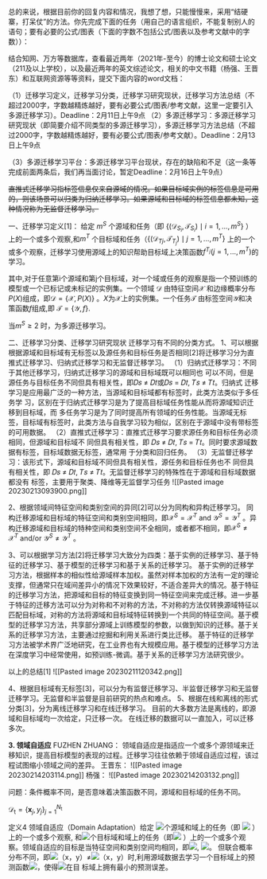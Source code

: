 总的来说，根据目前你的回复内容和情况，我想了想，只能慢慢来，采用“结硬寨，打呆仗”的方法。你先完成下面的任务（用自己的语言组织，不能复制别人的语句；要有必要的公式/图表（下面的字数不包括公式/图表以及参考文献中的字数））：

结合知网、万方等数据库，查看最近两年（2021年-至今）的博士论文和硕士论文（211及以上学校），以及最近两年的英文综述论文，相关的中文书籍（杨强、王晋东）和互联网资源等等资料，提交下面内容的word文档：

（1）迁移学习定义，迁移学习分类，迁移学习研究现状，迁移学习方法总结（不超过2000字，字数越精炼越好，要有必要公式/图表/参考文献，这里一定要引入多源迁移学习）。Deadline：2月11日上午9点
（2）多源迁移学习：多源迁移学习研究现状（即简要介绍不同类型的多源迁移学习），多源迁移学习方法总结（不超过2000字，字数越精炼越好，要有必要公式/图表/参考文献）。Deadline：2月13日上午9点

（3）多源迁移学习平台：多源迁移学习平台现状，存在的缺陷和不足（这一条等完成前面两条后，我们再当面讨论，暂定Deadline：2月16日上午9点）

~~直推式迁移学习指标签信息仅来自源域的情况。如果目标域实例的标签信息是可用的，则该场景可以归类为归纳迁移学习。如果源域和目标域的标签信息都未知，这种情况称为无监督迁移学习。~~


一、迁移学习定义[1]：
给定 $m^S$ 个源域和任务（即 $\left\{\left(\mathcal{D}_{S_{i}}, \mathcal{T}_{S_{i}}\right) \mid i=1, \ldots, m^{S}\right\}$ ）上的一个或多个观察,和$m^T$ 个目标域和任务（$\left\{\left(\mathcal{D}_{T{j}}, \mathcal{T}_{T_{j}}\right) \mid j=1, \ldots, m^{T}\right\}$ 上的一个或多个观察，迁移学习使用源域上的知识帮助目标域上决策函数$f^{T_{j}}\left(j=1, \ldots, m^{T}\right)$的学习。

其中,对于任意第i个源域和第j个目标域，对一个域或任务的观察是指一个预训练的模型或一个已标记或未标记的实例集。一个领域 $\mathcal{D}$ 由特征空间$\mathcal{X}$ 和边缘概率分布$P(X)$组成，即$\mathcal{D} = \left\{  \mathcal{X}, P(X) \right\}$  。$X$为$\mathcal{X}$上的实例集。一个任务$\mathcal{T}$ 由标签空间$\mathcal{Y}$和决策函数$f$组成,即 $\mathcal{T} = \left\{ \mathcal{Y} , f \right\}$.

当$m^S \ge 2$ 时，为多源迁移学习。




二、迁移学习分类、迁移学习研究现状
迁移学习有不同的分类方式。
1、可以根据根据源域和目标域有无标签以及源任务和目标任务是否相同[2]将迁移学习分为直推式迁移学习、归纳式迁移学习和无监督迁移学习。
（1）归纳式迁移学习：不同于其他迁移学习，归纳式迁移学习的源域和目标域既可以相同也 可以不同，但是源任务与目标任务不同但具有相关性，即𝐷𝑠 ≠ 𝐷𝑡或𝐷𝑠 = 𝐷𝑡, 𝑇𝑠 ≠ 𝑇𝑡。归纳式 迁移学习是应用最广泛的一种方法，当源域和目标域都有标签时，此类方法类似于多任务学 习，区别在于归纳式迁移学习是为了提高目标域任务性能从而将源域知识迁移到目标域，而 多任务学习是为了同时提高所有领域的任务性能。当源域无标签，目标域有标签时，此类方法与自我学习较为相似，区别在于源域中没有带标签的可用数据。 
（2）直推式迁移学习：直推式迁移学习要求源任务和目标任务必须相同，但源域和目标域不 同但具有相关性，即 𝐷𝑠 ≠ 𝐷𝑡, 𝑇𝑠 = 𝑇𝑡。同时要求源域数据有标签，目标域数据无标签，通常用 于分类和回归任务。
（3）无监督迁移学习：该形式下，源域和目标域不同但具有相关性，源任务和目标任务也不 同但具有相关性，即 𝐷𝑠 ≠ 𝐷𝑡, 𝑇𝑠 ≠ 𝑇𝑡。无监督迁移学习的特殊性在于源域和目标域数据都没有 标签，主要用于聚类、降维等无监督学习任务
![[Pasted image 20230213093900.png]]

2、根据领域间特征空间和类别空间的异同[2]可以分为同构和异构迁移学习。
同构迁移源域和目标域的特征空间和类别空间相同，即$\mathcal{X}  ^S= \mathcal{X}^T$ and $\mathcal{Y}^S =\mathcal{Y}^T$ 。异构迁移源域和目标域的特种空间和类别空间不全相同，或者都不相同，即$\mathcal{X}  ^S \ne \mathcal{X}^T$ and/or $\mathcal{Y}^S \ne \mathcal{Y}^T$ 。

3、可以根据学习方法[2]将迁移学习大致分为四类：基于实例的迁移学习、基于特征的迁移学习、基于模型的迁移学习和基于关系的迁移学习。
基于实例的迁移学习方法，根据样本的相似性给源域样本加权。虽然对样本加权的方法有一定的理论支撑，但通常只在域间差异小的情况下效果较好，不适合差异大的情况。基于特征的迁移学习方法，把源域和目标的特征变换到同一特征空间来完成迁移。进一步基于特征的迁移方法可以分为对称和不对称的方法，不对称的方法仅转换源域特征以匹配目标域，对称的方法将源域和目标域特征转换到一个共同的特征空间。基于模型的迁移学习方法，共享部分源域上训练模型的参数，以做到知识的迁移。基于关系的迁移学习方法，主要通过挖掘和利用关系进行类比迁移。
基于特征的迁移学习方法被学术界广泛地研究，在工业界也有大规模应用。基于模型的迁移学习方法在深度学习中经常使用，如预训练-微调。基于关系的迁移学习方法研究很少。

以上的总结[1]
![[Pasted image 20230211120342.png]]


4、根据目标域有无标签[3]，可以分为有监督迁移学习、半监督迁移学习和无监督迁移学习。无监督和半监督是目前研究的热点和难点。
5、根据在线和离线的形式分类[3]，分为离线迁移学习和在线迁移学习。
目前的大多数方法是离线的，即源域和目标域均一次给定，只迁移一次。
在线迁移的数据可以一直加入，可以迁移多次。


**3. 领域自适应**
FUZHEN ZHUANG：
领域自适应是指适应一个或多个源领域来迁移知识，提高目标模型的表现的过程。迁移学习往往依赖于领域自适应过程，该过程试图缩小领域之间的差异。
王晋东：
![[Pasted image 20230214203114.png]]
杨强：
![[Pasted image 20230214203132.png]]

问题：条件概率不同，是否意味着决策函数不同，源域和目标域的任务不同。


$\mathcal{D}_{\mathrm{t}}=\left\{\boldsymbol{x}_{j}, y_{j}\right\}_{j=1}^{N_{\mathrm{t}}}$


定义4 领域自适应（Domain Adaptation）给定 ![](file:///C:/Users/link/AppData/Local/Temp/msohtmlclip1/01/clip_image002.png)个源域和域上的任务（即 ![](file:///C:/Users/link/AppData/Local/Temp/msohtmlclip1/01/clip_image004.png) ）上的一个或多个观察, 和![](file:///C:/Users/link/AppData/Local/Temp/msohtmlclip1/01/clip_image006.png)个目标域和域上的任务（即![](file:///C:/Users/link/AppData/Local/Temp/msohtmlclip1/01/clip_image008.png) ）上的一个或多个观察。领域自适应的目标是当特征空间和类别空间均相同，即![](file:///C:/Users/link/AppData/Local/Temp/msohtmlclip1/01/clip_image010.png), ![](file:///C:/Users/link/AppData/Local/Temp/msohtmlclip1/01/clip_image012.png)。 但联合概率分布不同，即![](file:///C:/Users/link/AppData/Local/Temp/msohtmlclip1/01/clip_image014.png)（x，y）≠![](file:///C:/Users/link/AppData/Local/Temp/msohtmlclip1/01/clip_image016.png)（x，y）时,利用源域数据去学习一个目标域上的预测函数![](file:///C:/Users/link/AppData/Local/Temp/msohtmlclip1/01/clip_image018.png)，使得![](file:///C:/Users/link/AppData/Local/Temp/msohtmlclip1/01/clip_image020.png)在目 标域上拥有最小的预测误差。

